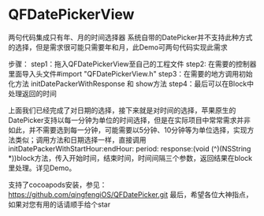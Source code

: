 # QFDatePickerView
两句代码集成只有年、月的时间选择器
系统自带的DatePicker并不支持此种方式的选择，但是需求很可能只需要年和月，此Demo可两句代码实现此需求

步骤：
step1：拖入QFDatePickerView至自己的工程文件 
step2: 在需要的控制器里面导入头文件#import "QFDatePickerView.h" 
step3：在需要的地方调用初始化方法 initDatePackerWithResponse 和 show方法 
step4：最后可以在Block中处理返回的时间

上面我们已经完成了对日期的选择，接下来就是对时间的选择，苹果原生的DatePicker支持以每一分钟为单位的时间选择，但是在实际项目中常常需求并非如此，并不需要选到每一分钟，可能需要以5分钟、10分钟等为单位选择，实现方法类似；调用方法和日期选择一样，直接调用initDatePackerWithStartHour:endHour: period: response:(void (^)(NSString *))block方法，传入开始时间，结束时间，时间间隔三个参数，返回结果在block里处理。详见Demo。

支持了cocoapods安装，参见：https://github.com/qingfengiOS/QFDatePicker.git
最后，希望各位大神指点，如果对您有用的话请顺手给个star
